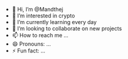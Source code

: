 - 👋 Hi, I’m @Mandthej
- 👀 I’m interested in crypto
- 🌱 I’m currently learning every day
- 💞️ I’m looking to collaborate on new projects
- 📫 How to reach me ...
- 😄 Pronouns: ...
- ⚡ Fun fact: ...

<!---
Mandthej/Mandthej is a ✨ special ✨ repository because its `README.md` (this file) appears on your GitHub profile.
You can click the Preview link to take a look at your changes.
--->
